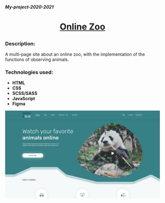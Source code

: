 ##### My-project-2020-2021

# <p align="center">[Online Zoo](https://ckachok.github.io/My-project-2020-2021/online-zoo/pages/landing/landing.html)</p>

### Description:
A multi-page site about an online zoo, with the implementation of the functions of observing animals.

### Technologies used:

- **HTML** 
- **CSS**
- **SCSS/SASS**
- **JavaScript**
- **Figma**

![Illustration for the project](https://github.com/ckachok/My-project-2020-2021/blob/preview/image/online-zoo.JPG)